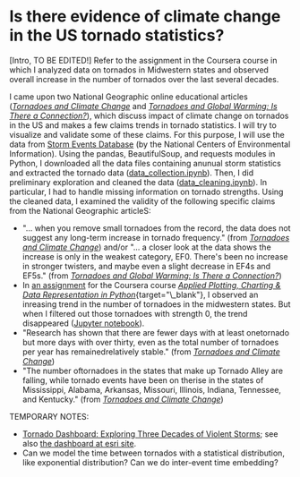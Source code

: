 # Is there evidence of climate change in the US tornado statistics?

[Intro, TO BE EDITED!] Refer to the assignment in the Coursera course in which I analyzed data on tornados in Midwestern states and observed overall increase in the number of tornados over the last several decades.

I came upon two National Geographic online educational articles ([_Tornadoes and Climate Change_](https://education.nationalgeographic.org/resource/tornadoes-and-climate-change) and [_Tornadoes and Global Warming: Is There a Connection?_](https://education.nationalgeographic.org/resource/tornadoes-and-global-warming-there-connection)), which discuss impact of climate change on tornados in the US and makes a few claims trends in tornado statistics.  I will try to visualize and validate some of these claims.  For this purpose, I will use the data from [Storm Events Database](https://www.ncdc.noaa.gov/stormevents/) (by the National Centers of Environmental Information).  Using the pandas, BeautifulSoup, and requests modules in Python, I downloaded all the data files containing anunual storm statistics and extracted the tornado data ([data_collection.ipynb](data_collection.ipynb)).  Then, I did preliminary exploration and cleaned the data ([data_cleaning.ipynb](data_cleaning.ipynb)).  In particular, I had to handle missing information on tornado strengths.  Using the cleaned data, I examined the validity of the following specific claims from the National Geographic articleS:
* "... when you remove small tornadoes from the record, the data does not suggest any long-term increase in tornado frequency." (from [_Tornadoes and Climate Change_](https://education.nationalgeographic.org/resource/tornadoes-and-climate-change)) and/or "... a closer look at the data shows the increase is only in the weakest category, EF0. There's been no increase in stronger twisters, and maybe even a slight decrease in EF4s and EF5s." (from [_Tornadoes and Global Warming: Is There a Connection?_](https://education.nationalgeographic.org/resource/tornadoes-and-global-warming-there-connection))
* In [an assignment](Coursera_Assignment_4_Nishikawa.pdf) for the Coursera course [_Applied Plotting, Charting & Data Representation in Python_](https://www.coursera.org/learn/python-plotting?){target="\_blank"}, I observed an inreasing trend in the number of tornadoes in the midwestern states.  But when I filtered out those tornadoes with strength 0, the trend disappeared ([Jupyter notebook](/analysis_midwestern.ipynb)).
* "Research has shown that there are fewer days with at least onetornado but more days with over thirty, even as the total number of tornadoes per year has remainedrelatively stable." (from [_Tornadoes and Climate Change_](https://education.nationalgeographic.org/resource/tornadoes-and-climate-change))
* "The number oftornadoes in the states that make up Tornado Alley are falling, while tornado events have been on therise in the states of Mississippi, Alabama, Arkansas, Missouri, Illinois, Indiana, Tennessee, and Kentucky." (from [_Tornadoes and Climate Change_](https://education.nationalgeographic.org/resource/tornadoes-and-climate-change))

TEMPORARY NOTES:
* [Tornado Dashboard: Exploring Three Decades of Violent Storms](https://education.nationalgeographic.org/resource/tornado-dashboard-exploring-three-decades-violent-storms); see also [the dashboard at esri site](https://storymaps.esri.com/stories/tornadoes/).
* Can we model the time between tornados with a statistical distribution, like exponential distribution?  Can we do inter-event time embedding?
